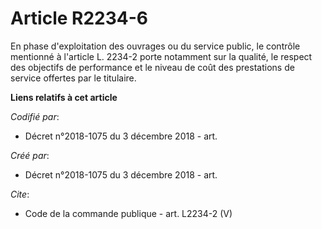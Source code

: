 # Article R2234-6

En phase d'exploitation des ouvrages ou du service public, le contrôle mentionné à l'article L. 2234-2 porte notamment sur la
qualité, le respect des objectifs de performance et le niveau de coût des prestations de service offertes par le titulaire.

**Liens relatifs à cet article**

_Codifié par_:

  - Décret n°2018-1075 du 3 décembre 2018 - art.

_Créé par_:

  - Décret n°2018-1075 du 3 décembre 2018 - art.

_Cite_:

  - Code de la commande publique - art. L2234-2 (V)
